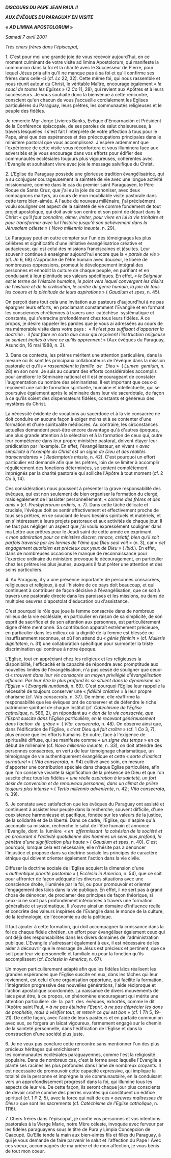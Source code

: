 ***DISCOURS DU PAPE JEAN PAUL II***

***AUX ÉVÊQUES DU PARAGUAY EN VISITE***

***« *AD LIMINA APOSTOLORUM* »***

*Samedi 7 avril 2001*

*Très chers frères dans l'épiscopat,*

1. C'est pour moi une grande joie de vous recevoir aujourd'hui, en ce moment culminant de votre visite ad limina Apostolorum, qui manifeste la communion dans la foi et la charité avec le Successeur de Pierre, pour lequel Jésus pria afin qu'il ne manque pas à sa foi et qu'il confirme ses frères dans celle-ci (cf. *Lc* 22, 32). Cette même foi, qui nous rassemble et nous réunit autour du Christ, le véritable Maître, encourage également « *le souci de toutes les Eglises* » (2 *Co* 11, 28), qui revient aux Apôtres et à leurs successeurs. Je vous souhaite donc la bienvenue à cette rencontre, conscient qu'en chacun de vous j'accueille cordialement les Eglises particulières du Paraguay, leurs prêtres, les communautés religieuses et le peuple des fidèles.

Je remercie Mgr Jorge Livieres Banks, Evêque d'Encarnación et Président de la Conférence épiscopale, de ses paroles de salut chaleureuses, à travers lesquelles il s'est fait l'interprète de votre affection à tous pour le Pape, ainsi que des espérances et des préoccupations principales dans le ministère pastoral que vous accomplissez. J'espère ardemment que l'expérience de cette visite vous réconfortera et vous illuminera face aux adversités et je vous encourage dans vos efforts pour édifier des communautés ecclésiales toujours plus vigoureuses, cohérentes avec l'Evangile et souhaitant vivre avec joie le message salvifique du Christ.

2. L'Eglise du Paraguay possède une glorieuse tradition évangélisatrice, qui a su conjuguer courageusement la sainteté de vie avec une longue activité missionnaire, comme dans le cas du premier saint Paraguayen, le Père Roque de Santa Cruz, que j'ai eu la joie de canoniser, avec deux compagnons martyrs, au cours de mon inoubliable visite pastorale dans cette terre bien-aimée. A l'aube du nouveau millénaire, j'ai précisément voulu souligner cet aspect de la sainteté de vie comme fondement de tout projet apostolique, qui doit avoir son centre et son point de départ dans le Christ « *qu'il faut connaître, aimer, imiter, pour vivre en lui la vie trinitaire et pour transformer avec lui l'histoire jusqu'à son achèvement dans la Jérusalem céleste* » ( *Novo millennio ineunte*, n. 29).

Le Paraguay peut en outre compter sur l'un des témoignages les plus célèbres et significatifs d'une initiative évangélisatrice créative et audacieuse, qui est celui des missions franciscaines et jésuites. Leur souvenir continue à enseigner aujourd'hui encore que la « *parole de vie* » (cf. *Jn* 6, 68) s'approche de l'être humain avec douceur, le libère de nombreuses oppressions, promeut le développement intégral des personnes et ennoblit la culture de chaque peuple, en purifiant et en conduisant à leur plénitude ses valeurs spécifiques. En effet, « *le Seigneur est le terme de l'histoire humaine, le point vers lequel convergent les désirs de l'histoire et de la civilisation, le centre du genre humain, la joie de tous les coeurs et la plénitude de leurs aspirations* » ( *Gaudium et spes*, n. 45).

On perçoit dans tout cela une invitation aux pasteurs d'aujourd'hui à ne pas épargner leurs efforts, en proclamant constamment l'Evangile et en formant les consciences chrétiennes à travers une  catéchèse  systématique et constante, qui s'enracine profondément chez tous leurs fidèles. A ce propos, je désire rappeler les paroles que je vous ai adressées au cours de ma mémorable visite dans votre pays :  « *Il n'est pas suffisant d'apporter la doctrine :  il faut faire en sorte que ceux qui reçoivent l'instruction religieuse se sentent incités à vivre ce qu'ils apprennent* » (Aux évêques du Paraguay, Asunción, 16 mai 1988, n. 3).

3. Dans ce contexte, les prêtres méritent une attention particulière, dans la mesure où ils sont les principaux collaborateurs de l'évêque dans la mission pastorale et qu'ils « *rassemblent la famille  de   Dieu* »  ( *Lumen  gentium*, n. 28) en son nom. Je suis au courant des efforts considérables accomplis pour améliorer le Séminaire national et il est encourageant de constater l'augmentation du nombre des séminaristes. Il est important que ceux-ci reçoivent une solide formation spirituelle, humaine et intellectuelle, qui se poursuive également après le séminaire dans leur vie sacerdotale, de façon à ce qu'ils soient des dispensateurs fidèles, constants et généreux des mystères du Christ.

La nécessité évidente de vocations au sacerdoce et à la vie consacrée ne doit conduire en aucune façon à exiger moins et à se contenter d'une formation et d'une spiritualité médiocres. Au contraire, les circonstances actuelles demandent peut-être encore davantage qu'à d'autres époques, une plus grande attention à la sélection et à la formation de ceux qui, outre leur compétence dans leur propre ministère pastoral, doivent étayer leur prédication par l'exemple. En effet, l'évangélisateur, en vivant « *avec simplicité à l'exemple du Christ est un signe de Dieu et des réalités transcendantes* » ( *Redemptoris missio*, n. 42). C'est pourquoi un effort particulier est demandé afin que les prêtres, loin de se limiter à accomplir régulièrement des fonctions déterminées, se sentent complètement imprégnés par la charité pastorale qui sollicite l'Apôtre à tout moment (cf. 2 *Co* 5, 14).

Ces considérations nous poussent à présenter la grave responsabilité des évêques, qui est non seulement de bien organiser la formation du clergé, mais également de l'assister personnellement, « *comme des frères et des amis* » (cf. *Presbyterorum ordinis*, n. 7). Dans cette tâche délicate et cruciale, l'évêque doit se sentir affectivement et effectivement proche de tous ses prêtres, en se souciant de leurs besoins spirituels et matériels, et en s'intéressant à leurs projets pastoraux et aux activités de chaque jour. Il ne faut pas négliger un aspect que j'ai voulu expressément souligner dans ma Lettre aux prêtres pour le Jeudi saint de cette année en exprimant « *mon admiration pour ce ministère discret, tenace, créatif, bien qu'il soit parfois traversé par les larmes de l'âme que Dieu seul voit* » (n. 3), car « *cet engagement quotidien est précieux aux yeux de Dieu* » ( *Ibid*.). En effet, dans de nombreuses occasions le manque de reconnaissance pour l'exercice ordinaire du ministère provoque le découragement, en particulier chez les prêtres les plus jeunes, auxquels il faut prêter une attention et des soins particuliers.

4. Au Paraguay, il y a une présence importante de personnes consacrées, religieuses et religieux, à qui l'histoire de ce pays doit beaucoup, et qui continuent à contribuer de façon décisive à l'évangélisation, que ce soit à travers une pastorale directe dans les paroisses et les missions, ou dans de multiples oeuvres d'apostolat d'éducation ou d'assistance.

C'est pourquoi le rôle que joue la femme consacrée dans de nombreux milieux de la vie ecclésiale, en particulier en raison de sa simplicité, de son esprit de sacrifice et de son attention aux personnes, est particulièrement digne d'être mentionné. Sa contribution apparaît extrêmement précieuse, en particulier dans les milieux où la dignité de la femme est blessée ou insuffisamment reconnue, et où l'on attend du « *génie féminin* » (cf. *Mulieris dignitatem*, n. 31) une collaboration spécifique pour surmonter la triste discrimination qui continue à notre époque.

L'Eglise, tout en appréciant chez les religieux et les religieuses la disponibilité, l'efficacité et la capacité de répondre avec promptitude aux nouvelles limites de l'évangélisation, n'a pas cessé de souligner que ceux-ci « *trouvent dans leur vie consacrée un moyen privilégié d'évangélisation efficace. Par leur être le plus profond ils se situent dans le dynamisme de l'Eglise* » ( *Evangelii nuntiandi*, n. 69). C'est pourquoi l'Eglise leur rappelle la nécessité de toujours conserver une « *fidélité créative* » à leur propre charisme (cf. *Vita consecrata*, n. 37). De même, elle réaffirme la responsabilité que les évêques ont de conserver et de défendre le riche patrimoine spirituel de chaque Institut (cf. *Catéchisme de l'Eglise catholique*, n. 586, 2), en répondant au « *don de la vie consacrée, que l'Esprit suscite dans l'Eglise particulière, en le recevant généreusement dans l'action  de  grâce* »  ( *Vita  consecrata*, n. 48). On observe ainsi que, dans l'édification de l'Eglise, « *c'est Dieu qui fait croître* » (cf. 1 *Co* 3, 7), plus encore que les efforts humains. En outre, face à l'exigence de spiritualité diffuse, qui se manifeste comme « *un signe des temps* » en ce début de millénaire (cf. *Novo millennio ineunte*, n. 33), on doit attendre des personnes consacrées, en vertu de leur témoignage charismatique, un témoignage de vie authentiquement évangélique et cette « *sorte d'instinct surnaturel* » ( *Vita consecrata*, n. 94) cultivé avec soin, en mesure d'apporter une contribution spéciale dans chaque Eglise particulière, afin que l'on conserve vivante la signification de la présence de Dieu et que l'on suscite chez tous les fidèles « *une réelle aspiration à la sainteté, un fort désir de conversion et de renouveau personnel, dans un climat de prière toujours plus intense* » ( *Tertio millennio adveniente*, n. 42 ; *Vita consecrata*, n. 39).

5. Je constate avec satisfaction que les évêques du Paraguay ont assisté et continuent à assister leur peuple dans la recherche, souvent difficile, d'une coexistence harmonieuse et pacifique, fondée sur les valeurs de la justice, de la solidarité et de la liberté. Dans ce cadre, l'Eglise, qui n'aspire qu'à accomplir sa mission, recherche le salut de l'être humain et annonce l'Evangile, dont  la  lumière  « *en  affermissant  la cohésion de la société et en procurant à l'activité quotidienne des hommes un sens plus profond, la pénètre d'une signification plus haute* » ( *Gaudium et spes*, n. 40). C'est pourquoi, lorsque cela est nécessaire, elle n'hésite pas à dénoncer l'injustice et propose dans sa doctrine sociale les principes de caractère éthique qui doivent orienter également l'action dans la vie civile.

Diffuser la doctrine sociale de l'Eglise acquiert la dimension d'une « *authentique priorité pastorale* » ( *Ecclesia in America*, n. 54), que ce soit pour affronter de façon adéquate les diverses situations avec une conscience droite, illuminée par la foi, ou pour promouvoir et orienter l'engagement des laïcs dans la vie publique. En effet, il ne sert pas à grand chose de dénoncer, de proclamer des principes de façon théorique, si ceux-ci ne sont pas profondément intériorisés à travers une formation généralisée et systématique. Il s'ouvre ainsi un domaine d'influence réelle et concrète des valeurs inspirées de l'Evangile dans le monde de la culture, de la technologie, de l'économie ou de la politique.

Il faut ajouter à cette formation, qui doit accompagner la croissance dans la foi de chaque fidèle chrétien, un effort pour évangéliser également ceux qui ont déjà des responsabilités dans les divers domaines de l'administration publique. L'Evangile s'adressant également à eux, il est nécessaire de les aider à découvrir que le message de Jésus est précieux et pertinent, que ce soit pour leur vie personnelle et familiale ou pour la fonction qu'ils accomplissent (cf. *Ecclesia in America*, n. 67).

Un moyen particulièrement adapté afin que les fidèles laïcs réalisent les grandes espérances que l'Eglise suscite en eux, dans les tâches qui leur reviennent, est celui d'une organisation opportune, qui facilite la formation, l'intégration progressive des nouvelles générations, l'aide réciproque et l'action apostolique coordonnée. La naissance de divers mouvements de laïcs peut être, à ce propos, un phénomène encourageant qui mérite une attention particulière  de  la  part  des  évêques, exhortés, comme le dit l'Apôtre saint Paul, « *à ne pas éteindre l'Esprit, à ne pas déprécier les dons de prophétie, mais à vérifier tout, et retenir ce qui est bon* » (cf. 1 *Th* 5, 19-21). De cette façon, avec l'aide de leurs pasteurs et en parfaite communion avec eux, se forgera un laïcat vigoureux, fermement engagé sur le chemin de la sainteté personnelle, dans l'édification de l'Eglise et dans la construction d'une société plus juste.

6. Je ne veux pas conclure cette rencontre sans mentionner l'un des plus précieux héritages qui enrichissent les communautés ecclésiales paraguayennes, comme l'est la religiosité populaire. Dans de nombreux cas, c'est la forme avec laquelle l'Evangile a planté ses racines les plus profondes dans l'âme de nombreux croyants. Il est nécessaire de promouvoir cette capacité expressive, qui implique la totalité de la personne et imprègne la vie communautaire, en la conduisant vers un approfondissement progressif dans la foi, qui illumine tous les aspects de leur vie. De cette façon, ils seront chaque jour plus conscients de devoir croître comme des pierres vivantes qui constituent un édifice spirituel (cf. 1 *P* 2, 5), avec la force qui naît de ces « *oeuvres maîtresses de Dieu* » que sont les sacrements (cf. *Catéchisme de l'Eglise catholique*, n. 1116).

7. Chers frères dans l'épiscopat, je confie vos personnes et vos intentions pastorales à la Vierge Marie, notre Mère céleste, invoquée avec ferveur par les fidèles paraguayens sous le titre de Pura y Limpia Concepcíon de Caacupé. Qu'Elle tende la main aux bien-aimés fils et filles du Paraguay, à qui je vous demande de faire parvenir le salut et l'affection du Pape ! Avec ces voeux, accompagnés de ma prière et de mon affection, je vous bénis de tout mon coeur.